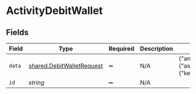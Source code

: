 # ActivityDebitWallet


## Fields

| Field                                                                          | Type                                                                           | Required                                                                       | Description                                                                    | Example                                                                        |
| ------------------------------------------------------------------------------ | ------------------------------------------------------------------------------ | ------------------------------------------------------------------------------ | ------------------------------------------------------------------------------ | ------------------------------------------------------------------------------ |
| `data`                                                                         | [shared.DebitWalletRequest](../../../sdk/models/shared/debitwalletrequest.md)  | :heavy_minus_sign:                                                             | N/A                                                                            | {"amount":{"asset":"USD/2","amount":100},"metadata":{"key":""},"pending":true} |
| `id`                                                                           | *string*                                                                       | :heavy_minus_sign:                                                             | N/A                                                                            |                                                                                |